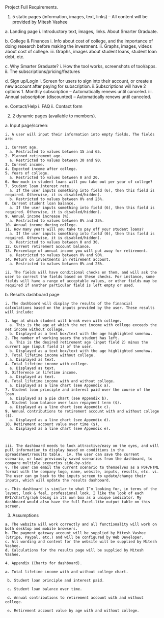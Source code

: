 Project Full Requirements.

 1. 5 static pages (information, images, text, links) – All content will be provided by Mitesh Vashee 
 
  a. Landing page 
   i. Introductory text, images, links. About Smarter Graduate. 
   
  b. College & Finances 
   i. Info about cost of college, and the importance of doing research before making the investment. 
   ii. Graphs,     images, videos about cost of college. 
   iii. Graphs, images about student loans, student loan debt, etc.
   
  c. Why Smarter Graduate? 
   i. How the tool works, screenshots of tool/apps. 
   ii. The subscriptions/pricing/features 
   
  d. Sign up/Login 
   i. Screen for users to sign into their account, or create a new account after paying for subscription. 
   ii.Subscriptions will have 2 options 1. Monthly subscription – Automatically renews until canceled. 
   iii. Annual subscription (discounted) – Automatically renews until canceled. 
 
  e. Contact/Help i. FAQ ii. Contact form 
 
2. 2 dynamic pages (available to members). 
 
  a. Input page/screen:  
 
    i. A user will input their information into empty fields. The fields are: 
 
    1. Current age. 
      a. Restricted to values between 15 and 65. 
    2. Planned retirement age. 
      a. Restricted to values between 30 and 90. 
    3. Current income. 
    4. Expected income after college. 
    5. Years of college. 
      a. Restricted to values between 0 and 20. 
    6. How much in student loans will you take out per year of college? 
    7. Student loan interest rate. 
      a. If the user inputs something into field (6), then this field is required. Otherwise, it is disabled/hidden). 
      b. Restricted to values between 0% and 25%. 
    8. Current student loan balance. 
      a. If the user inputs something into field (6), then this field is required. Otherwise, it is disabled/hidden). 
    9. Annual income increase (%). 
      a. Restricted to values between 0% and 25%. 
    10. Annual income during college. 
    11. How many years will you take to pay off your student loans? 
      a. If the user inputs something into field (6), then this field is required. Otherwise, it is disabled/hidden). 
      b. Restricted to values between 0 and 30. 
    12. Current retirement account balance. 
    13. Percentage of annual income you will put away for retirement. 
      a. Restricted to values between 0% and 90%. 
    14. Return on investments in retirement account. 
      a. Restricted to values between 0% and 25%. 
 
    ii. The fields will have conditional checks on them, and will ask the user to correct the fields based on these checks. For instance, some fields will have a range of acceptable values, or other fields may be required if another particular field is left empty or used. 
 
  b. Results dashboard page 
 
    i. The dashboard will display the results of the financial calculations based on the inputs provided by the user. These results will include: 
 
    1. Age at which student will break even with college. 
      a. This is the age at which the net income with college exceeds the net income without college.  
      b. Displayed as a text box/text with the age highlighted somehow. 
    2. The number of working years the student has left. 
      a. This is the desired retirement age (input field 2) minus the current age (input field 1) of the user. 
      b. Displayed as a text box/text with the age highlighted somehow. 
    3. Total lifetime income without college. 
      a. Displayed as text. 
    4. Total lifetime income with college. 
      a. Displayed as text. 
    5. Difference in lifetime income. 
      a. Displayed as text. 
    6. Total lifetime income with and without college. 
      a. Displayed as a line chart (see Appendix a). 
    7. Student loan principle and interest paid over the course of the loan. 
      a. Displayed as a pie chart (see Appendix b). 
    8. Student loan balance over loan repayment term ($). 
      a. Displayed as a line chart (see Appendix c). 
    9. Annual contributions to retirement account with and without college ($). 
      a. Displayed as a line chart (see Appendix d). 
    10. Retirement account value over time ($). 
      a. Displayed as a line chart (see Appendix e). 
 
      

    iii. The dashboard needs to look attractive/easy on the eyes, and will pull information to display based on conditions in the spreadsheet/results table.  iv. The user can save the current scenario, or load previously saved scenarios from the dashboard, to compare multiple scenarios side-by-side. 
    v. The user can email the current scenario to themselves as a PDF/HTML format with the company logo, name, website, inputs, results, etc. vi. The user can go back to the inputs screen to update/change their inputs, which will update the results dashboard.  
 
    c. This dashboard is similar to what I’m looking for, in terms of the layout, look & feel, professional look. I like the look of each KPI/chart/graph being in its own box as a unique indicator. My dashboard would also have the full Excel-like output table on this screen.  
 
 
 
 
   3. Assumptions 
 
    a. The website will work correctly and all functionality will work on both desktop and mobile browsers. 
    b. The payment gateway account will be supplied by Mitesh Vashee (Stripe, Paypal, etc.) and will be configured by Web Developer. 
    c. All wording and content for the website will be supplied by Mitesh Vashee. 
    d. Calculations for the results page will be supplied by Mitesh Vashee. 
 
    4. Appendix (Charts for dashboard). 
 
    a. Total lifetime income with and without college chart. 
 
     b. Student loan principle and interest paid. 
 
     c. Student loan balance over time. 
 
     d. Annual contributions to retirement account with and without college. 
 
     e. Retirement account value by age with and without college.  
 
 
